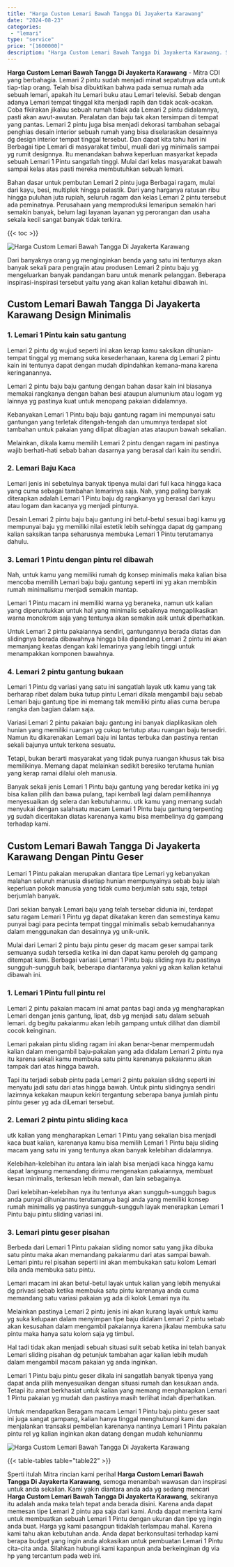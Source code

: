 ```yaml
---
title: "Harga Custom Lemari Bawah Tangga Di Jayakerta Karawang"
date: "2024-08-23"
categories:
 - "lemari"
type: "service"
price: "[1600000]"
description: "Harga Custom Lemari Bawah Tangga Di Jayakerta Karawang. Spereti itulah Mitra rincian kami perihal **Harga Custom Lemari Bawah Tangga Di Jayakerta Karawang**,..."
---
```


**Harga Custom Lemari Bawah Tangga Di Jayakerta Karawang** - Mitra CDI yang berbahagia. Lemari 2 pintu sudah menjadi minat sepatutnya ada untuk tiap-tiap orang. Telah bisa dibuktikan bahwa pada semua rumah ada sebuah lemari, apakah itu Lemari buku atau Lemari televisi. Sebab dengan adanya Lemari tempat tinggal kita menjadi rapih dan tidak acak-acakan. Coba fikirakan jikalau sebuah rumah tidak ada Lemari 2 pintu didalamnya, pasti akan awut-awutan. Peralatan dan baju tak akan tersimpan di tempat yang pantas. Lemari 2 pintu juga bisa menjadi dekorasi tambahan sebagai penghias desain interior sebuah rumah yang bisa diselaraskan desainnya dg design interior tempat tinggal tersebut. Dan dapat kita tahu hari ini Berbagai tipe Lemari di masyarakat timbul, muali dari yg minimalis sampai yg rumit designnya. Itu menandakan bahwa keperluan masyarkat kepada sebuah Lemari 1 Pintu sangatlah tinggi. Mulai dari kelas masyarakat bawah sampai kelas atas pasti mereka membutuhkan sebuah lemari.

Bahan dasar untuk pembutan Lemari 2 pintu juga Berbagai ragam, mulai dari kayu, besi, multiplek hingga pelastik. Dari yang harganya ratusan ribu hingga puluhan juta rupiah, seluruh ragam dan kelas Lemari 2 pintu tersebut ada peminatnya. Perusahaan yang memproduksi lemaripun semakin hari semakin banyak, belum lagi layanan layanan yg perorangan dan usaha sekala kecil sangat banyak tidak terkira.

{{< toc >}}

![Harga Custom Lemari Bawah Tangga Di Jayakerta Karawang](/images/mebel/dipan-anak-018.jpg)

Dari banyaknya orang yg menginginkan benda yang satu ini tentunya akan banyak sekali para pengrajin atau produsen Lemari 2 pintu baju yg mengeluarkan banyak pandangan baru untuk menarik pelanggan. Beberapa inspirasi-inspirasi tersebut yaitu yang akan kalian ketahui dibawah ini.

## Custom Lemari Bawah Tangga Di Jayakerta Karawang Design Minimalis

### 1\. Lemari 1 Pintu kain satu gantung

Lemari 2 pintu dg wujud seperti ini akan kerap kamu saksikan dihunian-tempat tinggal yg memang suka kesederhanaan, karena dg Lemari 2 pintu kain ini tentunya dapat dengan mudah dipindahkan kemana-mana karena keringanannya.

Lemari 2 pintu baju baju gantung dengan bahan dasar kain ini biasanya memakai rangkanya dengan bahan besi ataupun alumunium atau logam yg lainnya yg pastinya kuat untuk menopang pakaian didalamnya.

Kebanyakan Lemari 1 Pintu baju baju gantung ragam ini mempunyai satu gantungan yang terletak ditengah-tengah dan umumnya terdapat slot tambahan untuk pakaian yang dilipat dibagian atas ataupun bawah sekalian.

Melainkan, dikala kamu memilih Lemari 2 pintu dengan ragam ini pastinya wajib berhati-hati sebab bahan dasarnya yang berasal dari kain itu sendiri.

### 2\. Lemari Baju Kaca

Lemari jenis ini sebetulnya banyak tipenya mulai dari full kaca hingga kaca yang cuma sebagai tambahan lemarinya saja. Nah, yang paling banyak diterapkan adalah Lemari 1 Pintu baju dg rangkanya yg berasal dari kayu atau logam dan kacanya yg menjadi pintunya.

Desain Lemari 2 pintu baju baju gantung ini betul-betul sesuai bagi kamu yg mempunyai baju yg memiliki nilai estetik lebih sehingga dapat dg gampang kalian saksikan tanpa seharusnya membuka Lemari 1 Pintu terutamanya dahulu.

### 3\. Lemari 1 Pintu dengan pintu rel dibawah

Nah, untuk kamu yang memiliki rumah dg konsep minimalis maka kalian bisa mencoba memilih Lemari baju baju gantung seperti ini yg akan membikin rumah minimalismu menjadi semakin mantap.

Lemari 1 Pintu macam ini memiliki warna yg beraneka, namun utk kalian yang diperuntukkan untuk hal yang minimalis sebaiknya mengaplikasikan warna monokrom saja yang tentunya akan semakin asik untuk diperhatikan.

Untuk Lemari 2 pintu pakaiannya sendiri, gantungannya berada diatas dan slidingnya berada dibawahnya hingga bila dipandang Lemari 2 pintu ini akan memanjang keatas dengan kaki lemarinya yang lebih tinggi untuk menampakkan komponen bawahnya.

### 4\. Lemari 2 pintu gantung bukaan

Lemari 1 Pintu dg variasi yang satu ini sangatlah layak utk kamu yang tak berharap ribet dalam buka tutup pintu Lemari dikala mengambil baju sebab Lemari baju gantung tipe ini memang tak memiliki pintu alias cuma berupa rangka dan bagian dalam saja.

Variasi Lemari 2 pintu pakaian baju gantung ini banyak diaplikasikan oleh hunian yang memiliki ruangan yg cukup tertutup atau ruangan baju tersediri. Namun itu dikarenakan Lemari baju ini lantas terbuka dan pastinya rentan sekali bajunya untuk terkena sesuatu.

Tetapi, bukan berarti masyarakat yang tidak punya ruangan khusus tak bisa memilikinya. Memang dapat melainkan sedikit beresiko terutama hunian yang kerap ramai dilalui oleh manusia.

Banyak sekali jenis Lemari 1 Pintu baju gantung yang beredar ketika ini yg bisa kalian pilih dan bawa pulang, tapi kembali lagi dalam pemilihannya menyesuaikan dg selera dan kebutuhanmu. utk kamu yang memang sudah menyukai dengan salahsatu macam Lemari 1 Pintu baju gantung terpenting yg sudah diceritakan diatas karenanya kamu bisa membelinya dg gampang terhadap kami.

## Custom Lemari Bawah Tangga Di Jayakerta Karawang Dengan Pintu Geser

Lemari 1 Pintu pakaian merupakan diantara tipe Lemari yg kebanyakan malahan seluruh manusia disetiap hunian mempunyainya sebab baju ialah keperluan pokok manusia yang tidak cuma berjumlah satu saja, tetapi berjumlah banyak.

Dari sekian banyak Lemari baju yang telah tersebar didunia ini, terdapat satu ragam Lemari 1 Pintu yg dapat dikatakan keren dan semestinya kamu punyai bagi para pecinta tempat tinggal minimalis sebab kemudahannya dalam menggunakan dan desainnya yg unik-unik.

Mulai dari Lemari 2 pintu baju pintu geser dg macam geser sampai tarik semuanya sudah tersedia ketika ini dan dapat kamu peroleh dg gampang ditempat kami. Berbagai variasi Lemari 1 Pintu baju sliding nya itu pastinya sungguh-sungguh baik, beberapa diantaranya yakni yg akan kalian ketahui dibawah ini.

### 1\. Lemari 1 Pintu full pintu rel

Lemari 2 pintu pakaian macam ini amat pantas bagi anda yg mengharapkan Lemari dengan jenis gantung, lipat, dsb yg menjadi satu dalam sebuah lemari. dg begitu pakaianmu akan lebih gampang untuk dilihat dan diambil cocok keinginan.

Lemari pakaian pintu sliding ragam ini akan benar-benar mempermudah kalian dalam mengambil baju-pakaian yang ada didalam Lemari 2 pintu nya itu karena sekali kamu membuka satu pintu karenanya pakaianmu akan tampak dari atas hingga bawah.

Tapi itu terjadi sebab pintu pada Lemari 2 pintu pakaian slidng seperti ini menyatu jadi satu dari atas hingga bawah. Untuk pintu slidingnya sendiri lazimnya kekakan maupun kekiri tergantung seberapa banya jumlah pintu pintu geser yg ada diLemari tersebut.

### 2\. Lemari 2 pintu pintu sliding kaca

utk kalian yang mengharapkan Lemari 1 Pintu yang sekalian bisa menjadi kaca buat kalian, karenanya kamu bisa memilih Lemari 1 Pintu baju sliding macam yang satu ini yang tentunya akan banyak kelebihan didalamnya.

Kelebihan-kelebihan itu antara lain ialah bisa menjadi kaca hingga kamu dapat langsung memandang dirimu mengenakan pakaiannya, membuat kesan minimalis, terkesan lebih mewah, dan lain sebagainya.

Dari kelebihan-kelebihan nya itu tentunya akan sungguh-sungguh bagus anda punyai dihunianmu terutamanya bagi anda yang memiliki konsep rumah minimalis yg pastinya sungguh-sungguh layak menerapkan Lemari 1 Pintu baju pintu sliding variasi ini.

### 3\. Lemari pintu geser pisahan

Berbeda dari Lemari 1 Pintu pakaian sliding nomor satu yang jika dibuka satu pintu maka akan memandang pakaianmu dari atas sampai bawah. Lemari pintu rel pisahan seperti ini akan membukakan satu kolom Lemari bila anda membuka satu pintu.

Lemari macam ini akan betul-betul layak untuk kalian yang lebih menyukai dg privasi sebab ketika membuka satu pintu karenanya anda cuma memandang satu variasi pakaian yg ada di kolok Lemari nya itu.

Melainkan pastinya Lemari 2 pintu jenis ini akan kurang layak untuk kamu yg suka kelupaan dalam menyimpan tipe baju didalam Lemari 2 pintu sebab akan kesusahan dalam mengambil pakaiannya karena jikalau membuka satu pintu maka hanya satu kolom saja yg timbul.

Hal tadi tidak akan menjadi sebuah situasi sulit sebab ketika ini telah banyak Lemari sliding pisahan dg petunjuk tambahan agar kalian lebih mudah dalam mengambil macam pakaian yg anda inginkan.

Lemari 1 Pintu baju pintu geser dikala ini sangatlah banyak tipenya yang dapat anda pilih menyesuaikan dengan situasi rumah dan kesukaan anda. Tetapi itu amat berkhasiat untuk kalian yang memang mengharapkan Lemari 1 Pintu pakaian yg mudah dan pastinya masih terlihat indah diperhatikan.

Untuk mendapatkan Beragam macam Lemari 1 Pintu baju pintu geser saat ini juga sangat gampang, kalian hanya tinggal menghubungi kami dan menjalankan transaksi pembelian karenanya nantinya Lemari 1 Pintu pakaian pintu rel yg kalian inginkan akan datang dengan mudah kehunianmu

![Harga Custom Lemari Bawah Tangga Di Jayakerta Karawang](/images/mebel/lemari-buku-018.jpg)

{{< table-tables table="table22" >}}

Sperti itulah Mitra rincian kami perihal **Harga Custom Lemari Bawah Tangga Di Jayakerta Karawang**, semoga menambah wawasan dan inspirasi untuk anda sekalian. Kami yakin diantara anda ada yg sedang mencari **Harga Custom Lemari Bawah Tangga Di Jayakerta Karawang**, sekiranya itu adalah anda maka telah tepat anda berada disini. Karena anda dapat memesan tipe Lemari 2 pintu apa saja dari kami. Anda dapat meminta kami untuk membuatkan sebuah Lemari 1 Pintu dengan ukuran dan tipe yg ingin anda buat. Harga yg kami pasangpun tidaklah terlampau mahal. Karena kami tahu akan kebutuhan anda. Anda dapat berkonsultasi terhadap kami berapa budget yang ingin anda alokasikan untuk pembuatan Lemari 1 Pintu cita-cita anda. Silahkan hubungi kami kapanpun anda berkeinginan dg via hp yang tercantum pada web ini.
